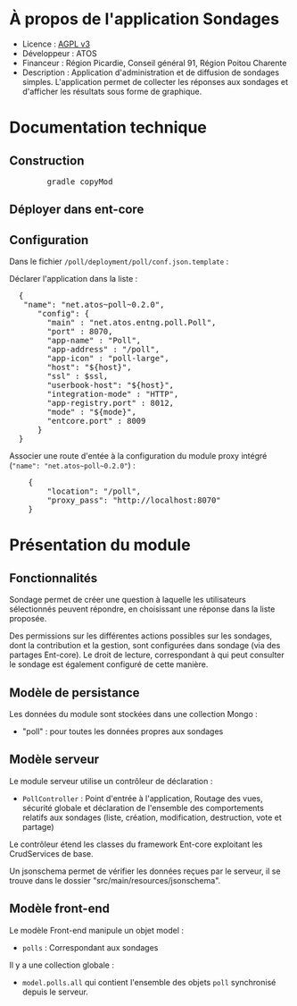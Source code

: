 # À propos de l'application Sondages

* Licence : [AGPL v3](http://www.gnu.org/licenses/agpl.txt)
* Développeur : ATOS
* Financeur : Région Picardie, Conseil général  91, Région Poitou Charente
* Description : Application d'administration et de diffusion de sondages simples. L'application permet de collecter les réponses aux sondages et d'afficher les résultats sous forme de graphique.

# Documentation technique

## Construction

<pre>
		gradle copyMod
</pre>

## Déployer dans ent-core


## Configuration

Dans le fichier `/poll/deployment/poll/conf.json.template` :

Déclarer l'application dans la liste :
<pre>
  {
   "name": "net.atos~poll~0.2.0",
      "config": {
        "main" : "net.atos.entng.poll.Poll",
        "port" : 8070,
        "app-name" : "Poll",
        "app-address" : "/poll",
        "app-icon" : "poll-large",
        "host": "${host}",
        "ssl" : $ssl,
        "userbook-host": "${host}",
        "integration-mode" : "HTTP",
        "app-registry.port" : 8012,
        "mode" : "${mode}",
        "entcore.port" : 8009
      }
  }
</pre>

Associer une route d'entée à la configuration du module proxy intégré (`"name": "net.atos~poll~0.2.0"`) :
<pre>
	{
		"location": "/poll",
		"proxy_pass": "http://localhost:8070"
	}
</pre>

# Présentation du module

## Fonctionnalités

Sondage permet de créer une question à laquelle les utilisateurs sélectionnés peuvent répondre, en choisissant une réponse dans la liste proposée.

Des permissions sur les différentes actions possibles sur les sondages, dont la contribution et la gestion, sont configurées dans sondage (via des partages Ent-core).
Le droit de lecture, correspondant à qui peut consulter le sondage est également configuré de cette manière.

## Modèle de persistance

Les données du module sont stockées dans une collection Mongo :
 - "poll" : pour toutes les données propres aux sondages

## Modèle serveur

Le module serveur utilise un contrôleur de déclaration :

* `PollController` : Point d'entrée à l'application, Routage des vues, sécurité globale et déclaration de l'ensemble des comportements relatifs aux sondages (liste, création, modification, destruction, vote et partage)

Le contrôleur étend les classes du framework Ent-core exploitant les CrudServices de base.

Un jsonschema permet de vérifier les données reçues par le serveur, il se trouve dans le dossier "src/main/resources/jsonschema".

## Modèle front-end

Le modèle Front-end manipule un objet model :

* `polls` : Correspondant aux sondages

Il y a une collection globale :

* `model.polls.all` qui contient l'ensemble des objets `poll` synchronisé depuis le serveur.